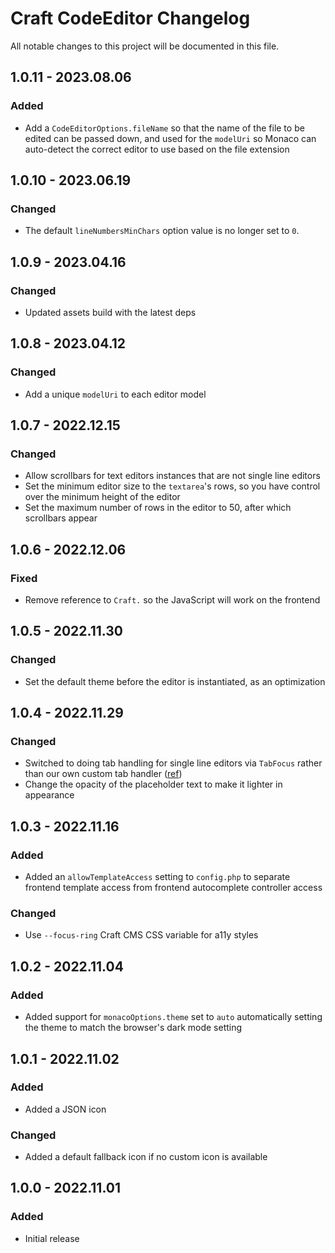 # Craft CodeEditor Changelog

All notable changes to this project will be documented in this file.

## 1.0.11 - 2023.08.06
### Added
* Add a `CodeEditorOptions.fileName` so that the name of the file to be edited can be passed down, and used for the `modelUri` so Monaco can auto-detect the correct editor to use based on the file extension

## 1.0.10 - 2023.06.19
### Changed
* The default `lineNumbersMinChars` option value is no longer set to `0`.

## 1.0.9 - 2023.04.16
### Changed
* Updated assets build with the latest deps

## 1.0.8 - 2023.04.12
### Changed
* Add a unique `modelUri` to each editor model

## 1.0.7 - 2022.12.15
### Changed
* Allow scrollbars for text editors instances that are not single line editors
* Set the minimum editor size to the `textarea`'s rows, so you have control over the minimum height of the editor
* Set the maximum number of rows in the editor to 50, after which scrollbars appear

## 1.0.6 - 2022.12.06
### Fixed
* Remove reference to `Craft.` so the JavaScript will work on the frontend

## 1.0.5 - 2022.11.30
### Changed
* Set the default theme before the editor is instantiated, as an optimization

## 1.0.4 - 2022.11.29
### Changed
* Switched to doing tab handling for single line editors via `TabFocus` rather than our own custom tab handler ([ref](https://stackoverflow.com/questions/74202202/how-to-programatically-set-tabfocusmode-in-monaco-editor/74598917#74598917))
* Change the opacity of the placeholder text to make it lighter in appearance

## 1.0.3 - 2022.11.16
### Added
* Added an `allowTemplateAccess` setting to `config.php` to separate frontend template access from frontend autocomplete controller access

### Changed
* Use `--focus-ring` Craft CMS CSS variable for a11y styles

## 1.0.2 - 2022.11.04
### Added
* Added support for `monacoOptions.theme` set to `auto` automatically setting the theme to match the browser's dark mode setting

## 1.0.1 - 2022.11.02
### Added
* Added a JSON icon

### Changed
* Added a default fallback icon if no custom icon is available

## 1.0.0 - 2022.11.01
### Added
* Initial release
